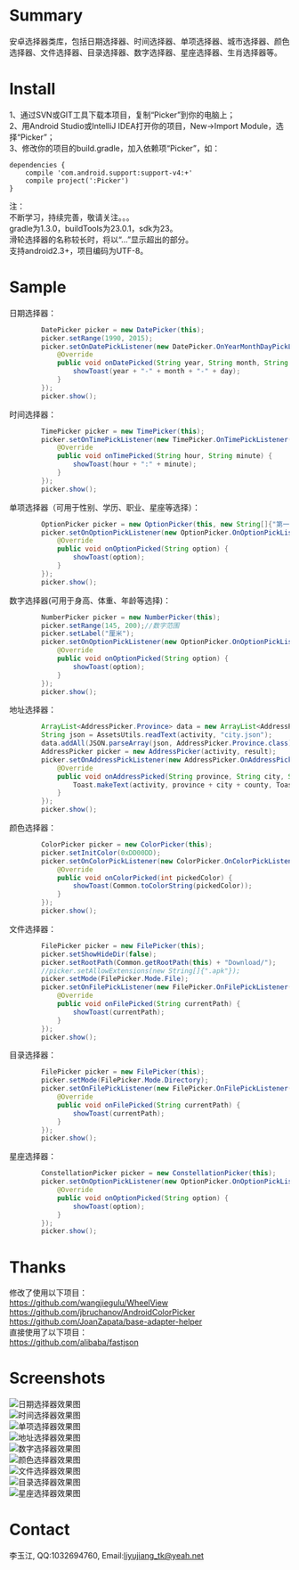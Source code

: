 # Summary
安卓选择器类库，包括日期选择器、时间选择器、单项选择器、城市选择器、颜色选择器、文件选择器、目录选择器、数字选择器、星座选择器、生肖选择器等。

# Install
1、通过SVN或GIT工具下载本项目，复制“Picker”到你的电脑上；<br />
2、用Android Studio或IntelliJ IDEA打开你的项目，New->Import Module，选择“Picker”；<br />
3、修改你的项目的build.gradle，加入依赖项“Picker”，如：
```
dependencies {
    compile 'com.android.support:support-v4:+'
    compile project(':Picker')
}
```   
注：   
不断学习，持续完善，敬请关注。。。   
gradle为1.3.0，buildTools为23.0.1，sdk为23。   
滑轮选择器的名称较长时，将以“...”显示超出的部分。      
支持android2.3+，项目编码为UTF-8。   

# Sample
日期选择器：   
```java   
        DatePicker picker = new DatePicker(this);
        picker.setRange(1990, 2015);
        picker.setOnDatePickListener(new DatePicker.OnYearMonthDayPickListener() {
            @Override
            public void onDatePicked(String year, String month, String day) {
                showToast(year + "-" + month + "-" + day);
            }
        });
        picker.show();
```

时间选择器：   
```java   
        TimePicker picker = new TimePicker(this);
        picker.setOnTimePickListener(new TimePicker.OnTimePickListener() {
            @Override
            public void onTimePicked(String hour, String minute) {
                showToast(hour + ":" + minute);
            }
        });
        picker.show();
```

单项选择器（可用于性别、学历、职业、星座等选择）：   
```java   
        OptionPicker picker = new OptionPicker(this, new String[]{"第一项", "第二项", "这是一个很长很长的选项"});
        picker.setOnOptionPickListener(new OptionPicker.OnOptionPickListener() {
            @Override
            public void onOptionPicked(String option) {
                showToast(option);
            }
        });
        picker.show();
```

数字选择器(可用于身高、体重、年龄等选择)：
```java   
        NumberPicker picker = new NumberPicker(this);
        picker.setRange(145, 200);//数字范围
        picker.setLabel("厘米");
        picker.setOnOptionPickListener(new OptionPicker.OnOptionPickListener() {
            @Override
            public void onOptionPicked(String option) {
                showToast(option);
            }
        });
        picker.show();
```

地址选择器：
```java   
        ArrayList<AddressPicker.Province> data = new ArrayList<AddressPicker.Province>();
        String json = AssetsUtils.readText(activity, "city.json");
        data.addAll(JSON.parseArray(json, AddressPicker.Province.class));
        AddressPicker picker = new AddressPicker(activity, result);
        picker.setOnAddressPickListener(new AddressPicker.OnAddressPickListener() {
            @Override
            public void onAddressPicked(String province, String city, String county) {
                Toast.makeText(activity, province + city + county, Toast.LENGTH_LONG).show();
            }
        });
        picker.show();
```

颜色选择器：
```java   
        ColorPicker picker = new ColorPicker(this);
        picker.setInitColor(0xDD00DD);
        picker.setOnColorPickListener(new ColorPicker.OnColorPickListener() {
            @Override
            public void onColorPicked(int pickedColor) {
                showToast(Common.toColorString(pickedColor));
            }
        });
        picker.show();
```

文件选择器：
```java   
        FilePicker picker = new FilePicker(this);
        picker.setShowHideDir(false);
        picker.setRootPath(Common.getRootPath(this) + "Download/");
        //picker.setAllowExtensions(new String[]{".apk"});
        picker.setMode(FilePicker.Mode.File);
        picker.setOnFilePickListener(new FilePicker.OnFilePickListener() {
            @Override
            public void onFilePicked(String currentPath) {
                showToast(currentPath);
            }
        });
        picker.show();
```

目录选择器：
```java   
        FilePicker picker = new FilePicker(this);
        picker.setMode(FilePicker.Mode.Directory);
        picker.setOnFilePickListener(new FilePicker.OnFilePickListener() {
            @Override
            public void onFilePicked(String currentPath) {
                showToast(currentPath);
            }
        });
        picker.show();
```

星座选择器：
```java   
        ConstellationPicker picker = new ConstellationPicker(this);
        picker.setOnOptionPickListener(new OptionPicker.OnOptionPickListener() {
            @Override
            public void onOptionPicked(String option) {
                showToast(option);
            }
        });
        picker.show();
```

# Thanks
修改了使用以下项目：<br />
https://github.com/wangjiegulu/WheelView<br />
https://github.com/jbruchanov/AndroidColorPicker<br />
https://github.com/JoanZapata/base-adapter-helper<br />
直接使用了以下项目：<br />
https://github.com/alibaba/fastjson<br />

# Screenshots
![日期选择器效果图](/screenshots/date.gif)    
![时间选择器效果图](/screenshots/time.gif)    
![单项选择器效果图](/screenshots/option.gif)     
![地址选择器效果图](/screenshots/address.gif)    
![数字选择器效果图](/screenshots/number.gif)    
![颜色选择器效果图](/screenshots/color.gif)    
![文件选择器效果图](/screenshots/file.gif)    
![目录选择器效果图](/screenshots/dir.gif)    
![星座选择器效果图](/screenshots/constellation.gif)    

# Contact
李玉江, QQ:1032694760, Email:liyujiang_tk@yeah.net
